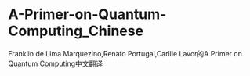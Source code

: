 # A-Primer-on-Quantum-Computing_Chinese
Franklin de Lima Marquezino,Renato Portugal,Carlile Lavor的A Primer on Quantum Computing中文翻译

